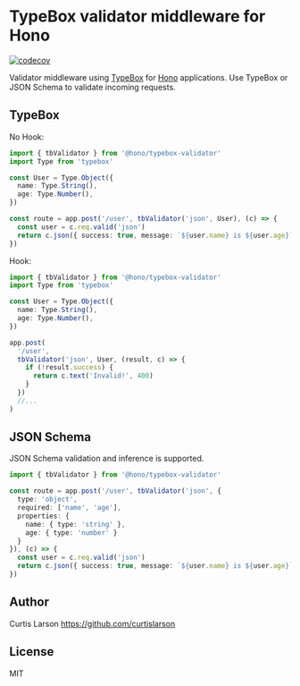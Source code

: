 # TypeBox validator middleware for Hono

[![codecov](https://codecov.io/github/honojs/middleware/graph/badge.svg?typebox-validator)](https://codecov.io/github/honojs/middleware)

Validator middleware using [TypeBox](https://github.com/sinclairzx81/typebox) for [Hono](https://honojs.dev) applications.
Use TypeBox or JSON Schema to validate incoming requests.

## TypeBox

No Hook:

```ts
import { tbValidator } from '@hono/typebox-validator'
import Type from 'typebox'

const User = Type.Object({
  name: Type.String(),
  age: Type.Number(),
})

const route = app.post('/user', tbValidator('json', User), (c) => {
  const user = c.req.valid('json')
  return c.json({ success: true, message: `${user.name} is ${user.age}` })
})
```

Hook:

```ts
import { tbValidator } from '@hono/typebox-validator'
import Type from 'typebox'

const User = Type.Object({
  name: Type.String(),
  age: Type.Number(),
})

app.post(
  '/user',
  tbValidator('json', User, (result, c) => {
    if (!result.success) {
      return c.text('Invalid!', 400)
    }
  })
  //...
)
```

## JSON Schema

JSON Schema validation and inference is supported.

```typescript
import { tbValidator } from '@hono/typebox-validator'

const route = app.post('/user', tbValidator('json', {
  type: 'object',
  required: ['name', 'age'],
  properties: {
    name: { type: 'string' },
    age: { type: 'number' }
  }
}), (c) => {
  const user = c.req.valid('json')
  return c.json({ success: true, message: `${user.name} is ${user.age}` })
})
```

## Author

Curtis Larson <https://github.com/curtislarson>

## License

MIT

